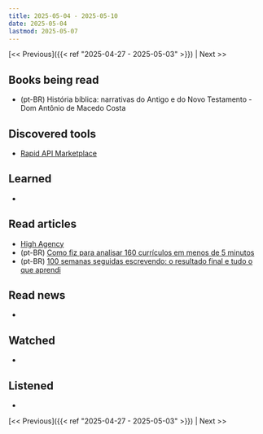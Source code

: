 ```yaml
---
title: 2025-05-04 - 2025-05-10
date: 2025-05-04
lastmod: 2025-05-07
---
```


[<< Previous]({{< ref "2025-04-27 - 2025-05-03" >}}) | Next >>

## Books being read
- (pt-BR) História bíblica: narrativas do Antigo e do Novo Testamento - Dom
  Antônio de Macedo Costa

## Discovered tools
- [Rapid API Marketplace](https://rapidapi.com/)

## Learned
-

## Read articles
- [High Agency](https://www.highagency.com/)
- (pt-BR) [Como fiz para analisar 160 currículos em menos de 5 minutos](https://moacirmoda.substack.com/p/como-fiz-para-analisar-160-curriculos)
- (pt-BR) [100 semanas seguidas escrevendo: o resultado final e tudo o que aprendi](https://moacirmoda.substack.com/p/100-semanas-seguidas-escrevendo-o)

## Read news
-

## Watched
-

## Listened
-

[<< Previous]({{< ref "2025-04-27 - 2025-05-03" >}}) | Next >>
